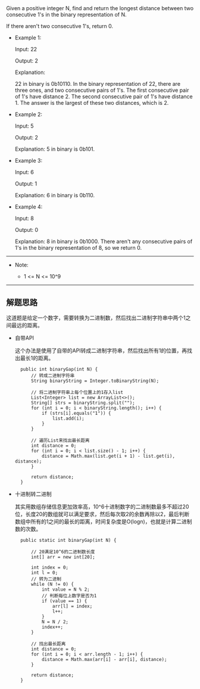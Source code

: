 ## 


Given a positive integer N, find and return the longest distance between two consecutive 1's in the binary representation of N.

If there aren't two consecutive 1's, return 0.

 

- Example 1:

  Input: 22

  Output: 2

  Explanation: 

  22 in binary is 0b10110.
  In the binary representation of 22, there are three ones, and two consecutive pairs of 1's.
  The first consecutive pair of 1's have distance 2.
  The second consecutive pair of 1's have distance 1.
  The answer is the largest of these two distances, which is 2.

- Example 2:

  Input: 5
  
  Output: 2
  
  Explanation: 
  5 in binary is 0b101.

- Example 3:

  Input: 6

  Output: 1

  Explanation: 
  6 in binary is 0b110.

- Example 4:

  Input: 8

  Output: 0

  Explanation: 
  8 in binary is 0b1000.
  There aren't any consecutive pairs of 1's in the binary representation of 8, so we return 0.

---
 
- Note:

  - 1 <= N <= 10^9

---

## 解题思路
这道题是给定一个数字，需要转换为二进制数，然后找出二进制字符串中两个1之间最远的距离。

- 自带API

  这个办法是使用了自带的API转成二进制字符串，然后找出所有1的位置，再找出最长1的距离。

  ```
    public int binaryGap(int N) {
        // 转成二进制字符串
        String binaryString = Integer.toBinaryString(N);

        // 将二进制字符串上每个位置上的1存入list
        List<Integer> list = new ArrayList<>();
        String[] strs = binaryString.split("");
        for (int i = 0; i < binaryString.length(); i++) {
            if (strs[i].equals("1")) {
                list.add(i);
            }
        }

        // 遍历List来找出最长距离
        int distance = 0;
        for (int i = 0; i < list.size() - 1; i++) {
            distance = Math.max(list.get(i + 1) - list.get(i), distance);
        }

        return distance;
    }
  ```

- 十进制转二进制

  其实用数组存储信息更加效率高，10^6十进制数字的二进制数最多不超过20位，长度20的数组就可以满足要求，然后每次取2的余数再除以2，最后判断数组中所有的1之间的最长的距离，时间复杂度是O(logn)，也就是计算二进制数的次数。

  ```
    public static int binaryGap(int N) {

        // 20满足10^6的二进制数长度
        int[] arr = new int[20];

        int index = 0;
        int l = 0;
        // 转为二进制
        while (N != 0) {
            int value = N % 2;
            // 判断每位上数字是否为1
            if (value == 1) {
                arr[l] = index;
                l++;
            }
            N = N / 2;
            index++;
        }

        // 找出最长距离
        int distance = 0;
        for (int i = 0; i < arr.length - 1; i++) {
            distance = Math.max(arr[i] - arr[i], distance);
        }

        return distance;
    }
  ```